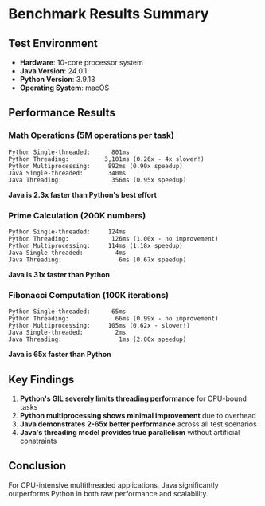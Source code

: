 # Benchmark Results Summary

## Test Environment
- **Hardware**: 10-core processor system
- **Java Version**: 24.0.1
- **Python Version**: 3.9.13
- **Operating System**: macOS

## Performance Results

### Math Operations (5M operations per task)
```
Python Single-threaded:      801ms
Python Threading:          3,101ms (0.26x - 4x slower!)
Python Multiprocessing:     892ms (0.90x speedup)
Java Single-threaded:       340ms
Java Threading:              356ms (0.95x speedup)
```
**Java is 2.3x faster than Python's best effort**

### Prime Calculation (200K numbers)
```
Python Single-threaded:     124ms
Python Threading:            126ms (1.00x - no improvement)
Python Multiprocessing:     114ms (1.18x speedup)
Java Single-threaded:         4ms
Java Threading:                6ms (0.67x speedup)
```
**Java is 31x faster than Python**

### Fibonacci Computation (100K iterations)
```
Python Single-threaded:      65ms
Python Threading:             66ms (0.99x - no improvement)
Python Multiprocessing:     105ms (0.62x - slower!)
Java Single-threaded:         2ms
Java Threading:                1ms (2.00x speedup)
```
**Java is 65x faster than Python**

## Key Findings

1. **Python's GIL severely limits threading performance** for CPU-bound tasks
2. **Python multiprocessing shows minimal improvement** due to overhead
3. **Java demonstrates 2-65x better performance** across all test scenarios
4. **Java's threading model provides true parallelism** without artificial constraints

## Conclusion

For CPU-intensive multithreaded applications, Java significantly outperforms Python in both raw performance and scalability.
